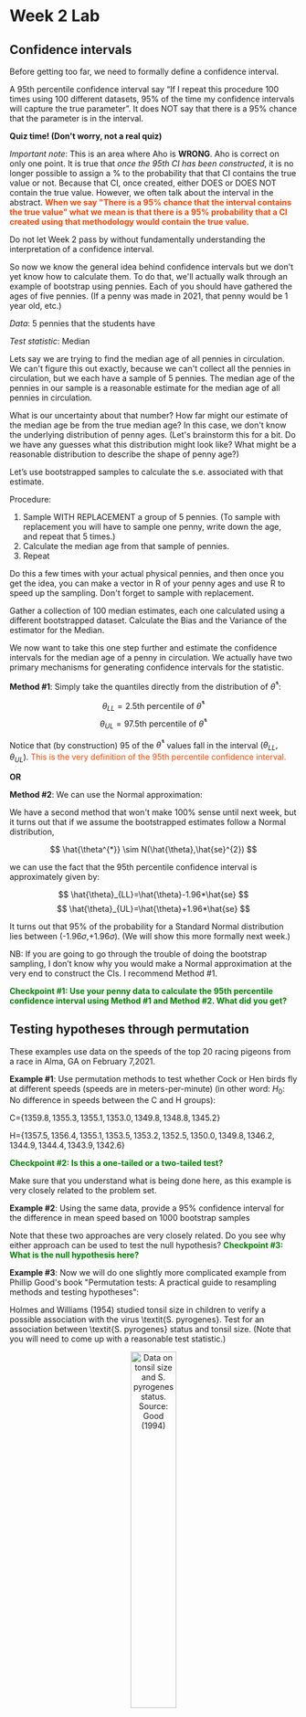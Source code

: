 Week 2 Lab
=============

Confidence intervals
-----------------------

Before getting too far, we need to formally define a confidence interval. 

A 95th percentile confidence interval say “If I repeat this procedure 100 times using 100 different datasets, 95% of the time my confidence intervals will capture the true parameter”. It does NOT say that there is a 95% chance that the parameter is in the interval.

**Quiz time! (Don't worry, not a real quiz)**

*Important note*: This is an area where Aho is **WRONG**. Aho is correct on only one point. It is true that *once the 95th CI has been constructed*, it is no longer possible to assign a $\%$ to the probability that that CI contains the true value or not. Because that CI, once created, either DOES or DOES NOT contain the true value. However, we often talk about the interval in the abstract. **<span style="color: orangered;">When we say "There is a 95$\%$ chance that the interval contains the true value" what we mean is that there is a 95$\%$ probability that a CI created using that methodology would contain the true value.</span>**

Do not let Week 2 pass by without fundamentally understanding the interpretation of a confidence interval. 

So now we know the general idea behind confidence intervals but we don't yet know how to calculate them. To do that, we'll actually walk through an example of bootstrap using pennies. Each of you should have gathered the ages of five pennies. (If a penny was made in 2021, that penny would be 1 year old, etc.)

*Data*: 5 pennies that the students have

*Test statistic*: Median

Lets say we are trying to find the median age of all pennies in circulation. We can't figure this out exactly, because we can't collect all the pennies in circulation, but we each have a sample of 5 pennies. The median age of the pennies in our sample is a reasonable estimate for the median age of all pennies in circulation. 

What is our uncertainty about that number? How far might our estimate of the median age be from the true median age? In this case, we don't know the underlying distribution of penny ages. (Let's brainstorm this for a bit. Do we have any guesses what this distribution might look like? What might be a reasonable distribution to describe the shape of penny age?) 

Let’s use bootstrapped samples to calculate the s.e. associated with that estimate.

Procedure: 
1. Sample WITH REPLACEMENT a group of 5 pennies. (To sample with replacement you will have to sample one penny, write down the age, and repeat that 5 times.)
2. Calculate the median age from that sample of pennies.
3. Repeat

Do this a few times with your actual physical pennies, and then once you get the idea, you can make a vector in R of your penny ages and use R to speed up the sampling. Don't forget to sample with replacement.

Gather a collection of 100 median estimates, each one calculated using a different bootstrapped dataset. Calculate the Bias and the Variance of the estimator for the Median.

We now want to take this one step further and estimate the confidence intervals for the median age of a penny in circulation. We actually have two primary mechanisms for generating confidence intervals for the statistic.

**Method #1**: Simply take the quantiles directly from the distribution of $\hat{\theta}^{*}$:

$$
\theta_{LL} = \mbox{2.5th percentile of } \hat{\theta}^{*}
$$
$$
\theta_{UL} = \mbox{97.5th percentile of } \hat{\theta}^{*}
$$

Notice that (by construction) 95$%$ of the $\hat{\theta}^{*}$ values fall in the interval $(\theta_{LL},\theta_{UL})$. <span style="color: orangered;">This is the very definition of the 95th percentile confidence interval.</span>

**OR** 

**Method #2**: We can use the Normal approximation:

We have a second method that won't make 100\% sense until next week, but it turns out that if we assume the bootstrapped estimates follow a Normal distribution, 

$$
\hat{\theta^{*}} \sim N(\hat{\theta},\hat{se}^{2})
$$

we can use the fact that the 95th percentile confidence interval is approximately given by:

$$
\hat{\theta}_{LL}=\hat{\theta}-1.96*\hat{se}
$$
$$
\hat{\theta}_{UL}=\hat{\theta}+1.96*\hat{se}
$$

It turns out that 95$\%$ of the probability for a Standard Normal distribution lies between (-1.96$\sigma$,+1.96$\sigma$). (We will show this more formally next week.) 

NB: If you are going to go through the trouble of doing the bootstrap sampling, I don’t know why you would make a Normal approximation at the very end to construct the CIs. I recommend Method #1.

**<span style="color: green;">Checkpoint #1: Use your penny data to calculate the 95th percentile confidence interval using Method #1 and Method #2. What did you get?</span>**

Testing hypotheses through permutation
------------------------------------

These examples use data on the speeds of the top 20 racing pigeons from a race in Alma, GA on February 7,2021. 

**Example #1**: Use permutation methods to test whether Cock or Hen birds fly at different speeds (speeds are in meters-per-minute) (in other word: $H_{0}$: No difference in speeds between the C and H groups):

C=$\{1359.8,1355.3,1355.1,1353.0,1349.8,1348.8,1345.2\}$

H=$\{1357.5,1356.4,1355.1,1353.5,1353.2,1352.5,1350.0,1349.8,1346.2,1344.9,1344.4,1343.9,1342.6\}$

**<span style="color: green;">Checkpoint #2: Is this a one-tailed or a two-tailed test?</span>**

Make sure that you understand what is being done here, as this example is very closely related to the problem set.


**Example #2**: Using the same data, provide a 95% confidence interval for the difference in mean speed based on 1000 bootstrap samples

Note that these two approaches are very closely related. Do you see why either approach can be used to test the null hypothesis? **<span style="color: green;">Checkpoint #3: What is the null hypothesis here?</span>**

**Example #3**: Now we will do one slightly more complicated example from Phillip Good's book "Permutation tests: A practical guide to resampling methods and testing hypotheses":

Holmes and Williams (1954) studied tonsil size in children to verify a possible association with the virus \textit{S. pyrogenes}. Test for an association between \textit{S. pyrogenes} status and tonsil size. (Note that you will need to come up with a reasonable test statistic.)

<div class="figure" style="text-align: center">
<img src="Table2categories.png" alt="Data on tonsil size and S. pyrogenes status. Source: Good (1994)" width="40%" />
<p class="caption">(\#fig:unnamed-chunk-1)Data on tonsil size and S. pyrogenes status. Source: Good (1994)</p>
</div>

Now lets consider the full dataset, where tonsil size is divided into three categories. How would we do the test now? **<span style="color: green;">Checkpoint #4: What is the new test statistic? (There are many options.)</span>** What 'labels' do you permute?

<div class="figure" style="text-align: center">
<img src="Table3categories.png" alt="Fill dataset on tonsil size and S. pyrogenes status. Source: Good (1994)" width="50%" />
<p class="caption">(\#fig:unnamed-chunk-2)Fill dataset on tonsil size and S. pyrogenes status. Source: Good (1994)</p>
</div>

Basics of bootstrap and jackknife
------------------------------------

To get started with bootstrap and jackknife techniques, we start by working through a very simple example. First we simulate some data


```r
x<-seq(0,9,by=1)
```

This will constutute our "data". Let's print the result of sampling with replacement to get a sense for it...


```r
table(sample(x,size=length(x),replace=T))
```

```
## 
## 3 4 6 7 8 9 
## 1 2 1 3 2 1
```

Now we will write a little script to take bootstrap samples and calculate the means of each of these bootstrap samples


```r
xmeans<-vector(length=1000)
for (i in 1:1000)
  {
  xmeans[i]<-mean(sample(x,replace=T))
  }
```

The actual number of bootstrapped samples is arbitrary *at this point* but there are ways of characterizing the precision of the bootstrap (jackknife-after-bootstrap) which might inform the number of bootstrap samples needed. *In practice*, people tend to pick some arbitrary but large number of bootstrap samples because computers are so fast that it is often easy to draw far more samples than are actually needed. When calculation of the statistic is slow (as might be the case if you are using the samples to construct a phylogeny, for example), then you would need to be more concerned with the number of bootstrap samples. 

First, lets just look at a histogram of the bootstrapped means and plot the actual sample mean on the histogram for comparison



```r
hist(xmeans,breaks=30,col="pink")
abline(v=mean(x),lwd=2)
```

<img src="Week-2-lab_files/figure-html/unnamed-chunk-6-1.png" width="672" />

Calculating bias and standard error
-----------------------------------

From these we can calculate the bias and standard deviation for the mean (which is the "statistic"):

$$
\widehat{Bias_{boot}} = \left(\frac{1}{k}\sum^{k}_{i=1}\theta^{*}_{i}\right)-\hat{\theta}
$$


```r
bias.boot<-mean(xmeans)-mean(x)
bias.boot
```

```
## [1] -0.0071
```

```r
hist(xmeans,breaks=30,col="pink")
abline(v=mean(x),lwd=5,col="black")
abline(v=mean(xmeans),lwd=2,col="yellow")
```

<img src="Week-2-lab_files/figure-html/unnamed-chunk-7-1.png" width="672" />

$$
\widehat{s.e._{boot}} = \sqrt{\frac{1}{k-1}\sum^{k}_{i=1}(\theta^{*}_{i}-\bar{\theta^{*}})^{2}}
$$


```r
se.boot<-sd(xmeans)
```

We can find the confidence intervals in two ways:

Method #1: Assume the bootstrap statistics are normally distributed


```r
LL.boot<-mean(xmeans)-1.96*se.boot #where did 1.96 come from?
UL.boot<-mean(xmeans)+1.96*se.boot
LL.boot
```

```
## [1] 2.641149
```

```r
UL.boot
```

```
## [1] 6.344651
```

Method #2: Simply take the quantiles of the bootstrap statistics


```r
quantile(xmeans,c(0.025,0.975))
```

```
##  2.5% 97.5% 
##   2.7   6.2
```

Let's compare this to what we would have gotten if we had used normal distribution theory. First we have to calculate the standard error:


```r
se.normal<-sqrt(var(x)/length(x))
LL.normal<-mean(x)-qt(0.975,length(x)-1)*se.normal
UL.normal<-mean(x)+qt(0.975,length(x)-1)*se.normal
LL.normal
```

```
## [1] 2.334149
```

```r
UL.normal
```

```
## [1] 6.665851
```

In this case, the confidence intervals we got from the normal distribution theory are too wide.

**<span style="color: green;">Checkpoint #6: Does it make sense why the normal distribution theory intervals are too wide?</span>** Because the original were were uniformly distributed, the data has higher variance than would be expected and therefore the standard error is higher than would be expected.

There are two packages that provide functions for bootstrapping, 'boot' and 'boostrap'. We will start by using the 'bootstrap' package, which was originally designed for Efron and Tibshirani's monograph on the bootstrap. 

To test the main functionality of the 'bootstrap' package, we will use the data we already have. The 'bootstrap' function requires the input of a user-defined function to calculate the statistic of interest. Here I will write a function that calculates the mean of the input values.


```r
library(bootstrap)
theta<-function(x)
  {
    mean(x)
  }
results<-bootstrap(x=x,nboot=1000,theta=theta)
results
```

```
## $thetastar
##    [1] 4.2 4.7 4.8 4.2 4.0 6.0 2.9 3.6 4.5 5.2 3.7 3.6 4.3 4.3 5.3 3.5 5.6 3.6
##   [19] 5.7 4.7 4.6 5.6 6.0 5.6 4.0 3.2 3.5 3.7 2.9 4.8 3.4 3.7 5.5 3.9 5.4 4.2
##   [37] 5.9 6.0 4.9 3.7 4.8 3.9 4.6 3.6 3.9 4.9 5.9 4.3 5.3 4.8 3.3 5.6 5.0 4.5
##   [55] 4.2 4.7 4.9 3.3 3.4 4.2 5.4 4.2 4.3 5.2 5.5 5.6 4.8 5.2 5.5 4.8 2.9 3.6
##   [73] 3.7 4.8 3.6 4.9 4.9 3.9 4.4 5.2 5.1 5.2 4.4 5.1 3.9 5.3 4.2 2.6 4.8 4.1
##   [91] 4.7 3.6 6.0 4.1 4.0 3.6 2.7 3.2 4.2 4.5 4.4 5.3 5.2 4.3 5.0 3.7 5.2 4.8
##  [109] 5.0 5.5 4.1 4.7 3.7 4.4 3.8 3.8 3.7 4.3 6.0 4.7 5.8 3.5 6.2 3.2 4.8 4.9
##  [127] 3.9 4.4 6.1 4.6 4.5 4.3 4.6 4.1 4.7 3.4 5.1 4.3 4.9 4.9 3.5 5.7 5.0 3.2
##  [145] 3.9 4.4 3.2 3.9 4.5 2.4 4.7 6.5 3.6 5.1 5.7 5.5 2.5 4.5 4.5 3.9 4.5 3.1
##  [163] 3.7 3.8 5.8 5.6 4.9 6.6 5.1 4.1 5.0 2.7 3.9 4.6 4.6 5.7 2.5 4.0 6.7 2.7
##  [181] 2.9 5.0 6.1 5.1 5.0 4.2 4.8 5.1 4.9 4.0 3.6 3.5 5.4 4.3 3.7 3.5 5.5 4.1
##  [199] 5.2 4.2 6.6 4.6 3.5 4.5 6.4 2.7 5.2 4.5 4.4 4.5 5.7 5.5 6.5 4.6 5.1 6.2
##  [217] 5.7 5.3 4.8 2.5 5.5 4.0 5.2 5.3 3.9 4.2 3.4 3.8 4.9 4.5 3.6 4.9 4.4 3.0
##  [235] 4.1 4.3 5.0 5.4 4.1 4.7 4.4 5.1 5.2 2.8 3.6 4.8 3.4 3.7 3.8 4.7 5.5 4.8
##  [253] 6.3 2.1 4.2 4.1 4.6 4.7 3.4 5.6 3.9 6.3 4.7 4.8 4.4 5.9 4.9 6.9 5.9 4.5
##  [271] 3.1 4.5 2.9 4.3 5.8 4.5 4.8 5.1 4.9 4.8 5.1 4.5 4.7 4.6 5.1 5.1 3.5 5.9
##  [289] 4.8 2.9 5.2 3.7 5.5 4.2 4.0 3.9 4.4 4.6 4.5 4.5 2.4 3.1 4.5 5.0 4.4 4.6
##  [307] 4.2 4.2 4.1 4.7 4.6 4.3 5.3 4.6 6.4 4.3 4.3 4.6 4.5 4.7 2.4 3.9 4.5 4.6
##  [325] 4.3 6.0 6.4 5.7 7.6 4.3 3.4 3.6 4.9 4.6 4.2 5.1 4.3 3.5 5.4 4.2 2.1 4.7
##  [343] 4.2 3.6 5.5 4.2 4.9 4.4 3.8 4.0 4.5 5.2 5.3 4.3 5.0 5.7 4.1 6.3 5.3 3.0
##  [361] 4.5 2.4 6.4 5.3 4.4 5.1 5.4 3.9 5.0 3.7 5.4 4.8 5.0 4.2 3.8 4.2 5.8 4.7
##  [379] 4.4 4.0 3.7 2.9 3.4 4.6 3.4 5.5 2.4 4.4 5.1 6.2 5.0 5.4 4.8 5.3 5.5 5.5
##  [397] 4.4 6.0 4.1 5.6 5.2 4.2 5.7 2.7 3.6 4.4 2.2 5.1 4.7 3.6 4.7 4.6 4.7 3.8
##  [415] 5.4 4.8 5.3 5.2 5.4 3.2 3.9 3.4 5.7 4.8 4.7 4.7 5.2 7.1 3.5 4.4 4.7 5.0
##  [433] 5.9 4.9 4.4 4.3 3.8 5.9 4.5 4.0 2.8 5.1 3.3 2.6 5.8 2.9 5.5 4.0 2.9 4.9
##  [451] 4.7 3.8 2.5 5.3 3.8 3.9 5.7 4.6 6.2 3.7 2.7 3.2 4.7 3.7 4.1 5.0 4.0 4.0
##  [469] 4.3 3.3 4.8 3.9 6.2 4.7 4.3 4.0 4.0 5.1 5.6 4.7 5.3 5.8 4.2 5.4 5.8 4.6
##  [487] 3.3 4.3 4.3 5.4 3.8 4.8 3.2 6.0 4.9 5.2 4.5 3.6 4.1 4.6 5.1 1.8 4.2 4.2
##  [505] 3.1 5.8 3.1 5.5 3.8 4.4 5.0 3.9 4.4 5.0 3.7 3.4 5.5 4.8 6.5 3.2 4.7 4.6
##  [523] 5.0 5.1 5.1 5.2 4.6 4.8 4.4 5.9 4.2 4.6 4.1 6.0 6.6 4.3 2.9 5.4 4.3 4.9
##  [541] 3.8 5.2 3.8 4.6 4.2 3.7 3.9 4.1 6.2 5.9 3.7 3.8 4.2 5.5 5.4 3.5 4.6 4.9
##  [559] 3.9 4.4 2.8 4.1 6.7 6.1 5.7 5.5 2.5 4.3 6.3 4.9 4.4 3.7 4.5 2.7 4.7 3.8
##  [577] 4.4 2.9 4.2 2.8 4.3 4.3 5.9 5.4 5.2 4.8 4.8 3.8 4.5 5.3 4.8 3.3 3.9 4.3
##  [595] 4.0 4.6 4.5 4.0 4.3 5.6 4.0 5.4 5.5 2.6 4.7 4.8 3.0 5.1 6.6 6.0 5.6 6.1
##  [613] 2.0 1.5 4.0 5.5 4.5 3.7 4.4 4.3 5.2 4.9 3.7 5.6 5.9 4.6 4.7 5.0 4.1 5.1
##  [631] 4.3 4.1 3.7 5.4 4.8 5.4 3.9 3.3 5.5 4.2 5.6 5.2 3.4 5.3 4.0 3.1 3.7 6.3
##  [649] 4.8 6.0 3.5 3.8 4.9 6.0 4.8 5.8 4.1 4.4 4.4 4.9 5.3 3.6 6.1 3.1 5.5 5.3
##  [667] 4.3 5.0 5.7 5.2 4.1 5.6 6.5 4.8 3.3 4.4 4.8 4.7 4.8 4.1 5.9 4.8 3.3 6.6
##  [685] 4.1 6.6 5.7 3.9 5.5 4.0 4.1 4.4 5.5 3.9 3.1 4.2 3.6 5.3 3.9 3.4 4.7 2.7
##  [703] 5.6 4.7 3.8 4.9 4.7 5.2 5.4 4.4 5.0 5.5 3.9 5.1 4.4 4.0 3.2 4.5 5.3 3.3
##  [721] 4.3 4.2 4.6 4.2 3.6 5.7 5.1 7.1 4.6 4.2 3.7 5.2 4.1 5.2 4.7 4.7 3.9 3.7
##  [739] 4.6 4.0 2.9 6.0 4.2 4.5 4.9 2.8 2.5 4.9 5.4 3.1 5.1 3.9 4.0 5.4 4.8 4.2
##  [757] 5.2 4.0 4.2 4.2 5.0 4.0 5.7 4.9 3.8 3.6 3.3 4.6 3.9 5.2 3.6 3.9 4.8 4.8
##  [775] 3.3 4.8 4.3 4.1 4.8 6.4 5.1 2.7 6.1 5.8 3.7 5.9 3.4 5.3 3.5 3.4 4.4 4.8
##  [793] 4.8 5.1 4.1 5.8 4.7 4.7 3.7 5.2 4.5 5.1 4.1 4.7 4.1 2.9 3.9 3.1 3.8 5.4
##  [811] 6.2 4.1 5.6 4.5 4.0 2.7 4.3 4.6 5.7 4.1 4.7 4.6 3.4 4.5 5.2 5.7 5.3 5.6
##  [829] 3.5 4.5 5.7 5.0 5.4 5.7 6.3 5.5 4.9 6.5 5.2 5.2 3.9 4.8 4.2 5.2 5.5 4.1
##  [847] 4.6 1.7 5.2 5.6 4.5 3.5 4.1 4.7 3.7 3.7 3.9 4.5 5.0 5.0 4.4 5.1 5.6 6.4
##  [865] 2.5 3.5 4.2 4.0 3.5 4.3 4.9 4.8 4.1 3.9 4.0 3.6 5.0 5.0 4.9 2.7 4.5 4.4
##  [883] 3.7 2.6 4.1 5.0 4.5 4.9 4.5 3.6 3.2 5.5 3.5 4.0 5.0 5.0 4.4 4.0 4.6 3.6
##  [901] 3.3 5.3 3.4 5.2 6.5 3.5 3.2 3.3 3.0 3.1 4.7 5.3 5.0 2.6 3.0 4.1 4.7 4.6
##  [919] 4.6 3.5 4.5 3.5 5.6 3.6 4.9 5.6 3.0 4.4 3.7 4.7 4.5 4.8 4.8 2.4 4.0 3.6
##  [937] 3.9 4.4 5.4 4.7 4.1 4.0 3.9 4.1 5.3 4.4 3.1 4.2 4.5 4.1 3.1 6.1 4.4 3.8
##  [955] 4.3 4.1 5.4 4.6 6.8 4.4 4.8 4.5 3.7 5.0 4.4 5.1 3.0 4.6 6.0 4.3 4.2 4.7
##  [973] 5.9 2.8 4.9 3.3 4.4 5.0 3.1 4.3 4.5 4.7 6.7 3.1 5.6 4.3 4.7 4.5 5.7 3.4
##  [991] 4.2 6.3 4.2 5.2 2.9 2.8 3.6 3.0 4.6 4.7
## 
## $func.thetastar
## NULL
## 
## $jack.boot.val
## NULL
## 
## $jack.boot.se
## NULL
## 
## $call
## bootstrap(x = x, nboot = 1000, theta = theta)
```

```r
quantile(results$thetastar,c(0.025,0.975))
```

```
##   2.5%  97.5% 
## 2.6975 6.4000
```

Notice that we get exactly what we got last time. This illustrates an important point, which is that the bootstrap functions are often no easier to use than something you could write yourself.

You can also define a function of the bootstrapped statistics (we have been calling this theta) to pull out immediately any summary statistics you are interested in from the bootstrapped thetas.

Here I will write a function that calculates the bias of my estimate of the mean (which is 4.5 [i.e. the mean of the number 0,1,2,3,4,5,6,7,8,9])


```r
bias<-function(x)
  {
  mean(x)-4.5
  }
results<-bootstrap(x=x,nboot=1000,theta=theta,func=bias)
results
```

```
## $thetastar
##    [1] 4.3 5.2 6.1 3.2 4.1 4.0 3.8 3.6 5.2 5.2 3.5 4.6 4.1 5.3 3.3 4.5 3.7 4.9
##   [19] 4.5 3.5 5.0 3.0 2.3 2.8 4.2 4.1 5.5 3.8 4.7 5.3 5.7 4.4 6.4 4.5 5.3 4.3
##   [37] 5.3 5.3 3.8 4.2 4.3 4.0 3.3 4.3 4.7 4.2 3.7 3.3 4.7 3.1 4.9 5.7 4.3 5.1
##   [55] 5.1 5.3 5.0 4.6 7.4 5.2 3.0 5.8 4.4 5.8 5.4 4.6 3.6 5.8 4.1 3.2 5.7 5.0
##   [73] 4.7 4.6 6.0 5.8 2.2 4.5 4.3 6.2 4.7 4.4 5.4 6.4 4.2 4.3 5.7 3.7 2.2 5.2
##   [91] 5.1 4.4 6.6 3.7 5.6 3.4 3.8 4.2 6.0 5.0 2.6 4.9 5.6 4.8 4.9 3.5 4.2 4.9
##  [109] 2.5 3.6 2.5 4.5 5.0 3.4 5.1 5.1 2.7 5.3 4.9 5.0 5.3 4.9 4.9 4.4 2.8 3.2
##  [127] 5.0 5.1 4.3 3.2 4.1 5.0 4.7 5.0 3.7 5.5 3.4 5.5 5.3 5.4 3.5 4.7 5.4 3.9
##  [145] 4.5 5.0 3.7 3.9 4.0 4.6 5.0 3.8 5.2 3.7 3.9 4.5 3.1 4.8 4.2 3.8 5.3 4.4
##  [163] 3.7 4.8 4.5 5.2 2.9 4.8 2.8 4.3 3.7 3.2 3.3 5.1 4.6 3.6 4.5 5.2 3.9 3.7
##  [181] 4.1 4.2 4.7 5.2 3.0 3.8 4.6 4.9 3.8 6.2 5.8 3.9 4.0 5.0 5.0 5.9 4.2 4.9
##  [199] 4.7 3.6 2.5 4.6 5.3 5.9 4.4 4.7 3.5 3.3 3.2 3.5 3.3 3.7 3.4 2.7 3.7 5.7
##  [217] 3.4 4.7 4.4 3.3 4.3 4.3 2.8 4.1 4.4 4.9 4.5 4.1 3.3 3.8 5.4 3.7 5.1 4.3
##  [235] 2.7 4.7 3.0 3.9 6.1 5.0 4.9 5.7 4.5 4.8 5.3 4.9 4.4 4.6 4.6 3.2 5.1 3.1
##  [253] 5.5 3.9 4.3 4.5 3.9 4.9 2.6 3.2 5.9 3.7 4.5 3.2 3.3 4.5 4.9 5.3 5.3 5.3
##  [271] 4.6 5.1 6.7 4.0 5.8 4.5 3.8 4.9 4.1 4.6 4.3 3.4 5.5 3.4 4.3 4.1 4.1 5.0
##  [289] 4.8 4.7 3.5 5.2 1.9 2.4 4.0 4.3 4.5 5.0 5.0 4.4 4.9 3.6 6.4 4.1 6.6 3.4
##  [307] 4.7 3.9 3.6 4.5 5.5 3.7 4.4 5.4 3.4 5.7 5.3 5.2 4.8 4.0 4.9 5.2 6.1 3.2
##  [325] 5.7 5.8 5.5 5.2 5.2 5.5 2.3 4.7 4.8 5.7 4.3 3.3 4.8 5.8 4.7 5.7 4.0 2.8
##  [343] 5.3 4.2 3.7 5.2 6.2 2.3 4.6 4.8 3.6 4.8 4.9 5.1 6.0 5.7 5.5 5.4 5.3 4.7
##  [361] 4.5 3.8 4.7 5.0 3.8 5.2 3.7 5.6 1.8 4.6 4.0 4.7 6.0 5.6 4.3 3.5 4.9 5.8
##  [379] 4.3 5.8 4.3 5.5 3.5 3.5 6.9 4.4 4.7 4.2 5.4 3.5 5.3 3.5 4.8 3.9 4.6 4.3
##  [397] 3.6 4.5 5.8 4.5 3.9 4.2 4.9 4.5 5.4 5.0 4.4 5.2 4.8 5.1 4.7 4.5 5.8 4.4
##  [415] 5.3 5.0 3.8 5.1 4.9 3.8 4.6 4.9 3.8 4.1 4.9 5.3 4.4 3.9 4.3 6.2 3.8 4.6
##  [433] 4.0 4.1 3.7 3.7 4.7 3.9 3.7 3.6 4.5 5.7 5.9 5.3 3.5 3.8 4.5 5.5 2.8 4.4
##  [451] 4.3 2.9 2.9 2.8 4.9 4.9 3.0 5.5 3.9 6.5 6.0 4.8 3.7 3.9 5.7 3.9 4.9 4.7
##  [469] 4.7 4.1 4.8 3.6 4.1 5.9 3.6 6.8 3.8 5.9 4.3 3.7 3.8 4.2 2.8 3.2 4.0 5.6
##  [487] 5.0 5.6 5.9 4.0 4.2 3.1 4.2 6.5 3.6 5.0 4.2 3.4 5.3 4.8 5.3 4.6 4.8 5.1
##  [505] 5.3 3.4 3.4 3.9 4.0 3.4 4.6 4.8 4.1 3.2 5.2 6.0 4.7 5.9 5.9 4.8 4.6 3.0
##  [523] 4.4 5.9 4.1 5.0 3.5 3.8 4.1 3.5 5.5 4.0 4.2 5.5 6.2 3.8 4.0 3.3 4.2 5.3
##  [541] 4.7 5.6 4.7 5.7 4.1 4.7 4.5 6.0 3.1 3.8 2.9 4.9 4.9 5.7 5.2 3.6 4.7 6.0
##  [559] 5.3 3.6 5.2 4.8 5.1 6.7 5.2 3.6 3.7 3.2 4.8 4.8 4.6 5.0 4.8 3.8 5.2 4.0
##  [577] 4.4 4.7 5.3 3.2 5.4 4.1 4.6 6.0 5.3 3.2 3.9 5.3 4.6 4.3 5.2 3.6 5.8 5.7
##  [595] 4.8 2.7 6.2 5.0 5.3 4.0 2.3 3.7 5.5 4.9 4.3 4.0 5.6 5.1 4.7 3.9 5.5 4.6
##  [613] 5.2 4.3 5.1 3.7 5.6 4.7 5.5 4.3 3.8 3.8 3.8 3.9 5.8 6.9 2.6 5.2 4.0 3.6
##  [631] 5.0 4.8 4.4 4.1 2.7 5.2 5.6 4.9 4.6 3.9 4.8 3.6 4.0 4.7 5.3 6.1 5.4 3.7
##  [649] 4.6 4.8 4.1 5.3 4.1 4.7 5.4 4.8 5.8 4.7 4.7 4.7 5.3 4.1 4.6 4.5 5.2 4.4
##  [667] 5.3 4.2 3.0 3.9 4.2 5.4 4.9 3.3 3.6 6.0 3.6 4.1 2.8 4.9 4.7 5.0 6.3 3.9
##  [685] 3.6 5.6 3.8 2.0 5.4 4.5 2.9 4.4 3.7 3.2 3.1 3.4 3.1 3.8 3.0 3.4 4.8 2.9
##  [703] 4.8 4.4 3.9 5.8 2.0 4.6 4.7 5.6 3.4 5.9 3.8 4.7 4.6 4.3 4.7 3.6 4.7 5.6
##  [721] 4.6 4.2 3.9 4.4 6.2 3.8 3.9 3.2 3.8 4.0 4.6 5.2 5.7 3.2 4.5 5.3 4.2 5.2
##  [739] 4.1 6.3 6.3 5.6 5.6 4.7 4.6 4.3 5.4 5.8 5.3 4.1 6.1 5.4 1.7 5.1 3.5 5.4
##  [757] 4.7 4.5 4.0 2.9 5.2 4.5 5.4 5.7 3.5 5.1 2.5 3.1 4.3 6.0 2.8 3.8 6.0 4.7
##  [775] 4.0 4.9 4.6 3.0 4.0 5.0 4.4 6.3 3.8 5.8 6.4 4.3 2.6 6.4 6.1 5.3 4.8 4.5
##  [793] 3.9 3.8 4.4 4.0 4.3 4.1 4.7 6.1 3.7 3.8 4.9 4.3 3.9 5.1 4.6 5.2 5.3 4.0
##  [811] 5.5 4.5 3.0 4.5 4.5 3.4 1.9 4.8 4.5 5.8 3.7 3.9 5.4 4.2 4.5 4.3 3.8 4.9
##  [829] 3.4 3.3 4.0 4.7 5.3 5.0 4.9 2.9 4.3 4.7 3.6 4.8 4.7 2.9 2.1 3.6 4.6 3.6
##  [847] 4.4 4.3 5.5 3.5 4.6 5.7 4.1 5.1 4.9 2.3 4.6 5.4 4.8 3.7 3.7 5.1 5.2 3.4
##  [865] 4.8 6.1 4.2 4.8 5.3 5.8 6.6 3.4 3.7 3.4 5.0 5.1 4.9 3.5 5.2 4.4 5.1 4.0
##  [883] 4.0 4.6 5.1 2.9 4.3 3.6 4.4 4.8 5.5 4.9 5.8 5.8 4.6 4.2 5.0 5.1 5.9 2.7
##  [901] 4.8 5.6 3.2 6.0 4.9 4.7 5.7 3.5 5.9 5.6 5.7 5.5 4.7 5.0 2.6 5.0 4.0 4.1
##  [919] 4.4 3.7 4.7 3.7 4.9 4.0 3.2 4.0 3.9 3.4 4.1 4.3 4.2 4.0 4.8 5.2 4.2 4.3
##  [937] 5.1 3.6 3.4 5.1 6.1 3.9 4.9 5.6 2.8 3.8 4.2 3.2 3.5 3.3 3.8 4.3 4.7 4.2
##  [955] 4.3 4.3 5.4 4.1 5.1 5.1 4.4 6.1 4.1 3.7 4.4 2.7 2.1 4.0 4.6 2.5 4.2 4.6
##  [973] 6.0 3.7 5.3 4.6 4.5 5.4 3.1 2.6 2.9 3.8 4.6 5.3 4.6 3.7 4.9 4.7 4.7 5.3
##  [991] 4.6 4.6 3.7 5.2 5.0 3.6 3.2 3.9 3.2 4.1
## 
## $func.thetastar
## [1] -0.0214
## 
## $jack.boot.val
##  [1]  0.54709302  0.36713092  0.28230088  0.12120344 -0.01961326 -0.12716049
##  [7] -0.11899441 -0.32782609 -0.40482574 -0.55504323
## 
## $jack.boot.se
## [1] 1.00983
## 
## $call
## bootstrap(x = x, nboot = 1000, theta = theta, func = bias)
```

Compare this to 'bias.boot' (our result from above). Why might it not be the same? Try running the same section of code several times. See how the value of the bias ($func.thetastar) jumps around? We should not be surprised by this because we can look at the jackknife-after-bootstrap estimate of the standard error of the function (in this case, that function is the bias) and we can see that it is not so small that we wouldn't expect some variation in these values.

Remember, everything we have discussed today are estimates. The statistic as applied to your data will change with new data, as will the standard error, the confidence intervals - everything! All of these values have sampling distributions and are subject to change if you repeated the procedure with new data.

Note that we can calculate any function of $\theta^{*}$. A simple example would be the 72nd percentile:


```r
perc72<-function(x)
  {
  quantile(x,probs=c(0.72))
  }
results<-bootstrap(x=x,nboot=1000,theta=theta,func=perc72)
results
```

```
## $thetastar
##    [1] 4.6 5.8 6.0 6.2 3.8 3.9 3.9 5.5 4.6 4.5 3.8 6.0 4.7 4.5 4.9 4.5 4.8 3.1
##   [19] 6.5 5.3 4.5 5.2 4.3 4.0 4.3 3.2 3.9 4.5 4.2 5.7 5.1 5.2 5.5 5.7 3.5 3.6
##   [37] 6.2 4.7 4.2 3.0 4.6 4.3 4.4 5.1 3.6 5.7 4.0 5.2 3.1 4.8 5.3 3.3 5.8 5.1
##   [55] 4.4 3.9 5.3 6.9 5.4 3.2 4.5 4.5 4.2 4.2 3.7 5.1 6.2 3.5 4.0 4.8 5.0 2.5
##   [73] 5.3 5.7 5.0 5.7 4.7 5.2 3.4 4.2 5.6 6.8 5.0 4.1 4.4 3.2 5.2 5.5 5.6 3.2
##   [91] 3.2 4.5 5.1 6.1 6.8 4.6 5.3 3.6 4.3 3.0 3.7 4.7 3.8 3.7 5.1 5.8 4.2 4.5
##  [109] 4.0 4.3 3.8 4.5 3.9 4.4 4.5 5.1 5.0 5.6 3.6 5.0 5.0 3.4 4.7 3.2 6.2 4.1
##  [127] 5.2 4.6 3.4 2.8 4.2 5.3 5.4 5.1 4.8 4.1 3.5 4.7 5.0 3.1 5.2 4.3 4.8 4.7
##  [145] 4.7 4.4 5.3 3.6 4.2 4.8 3.0 3.5 5.2 3.6 5.1 4.7 4.6 4.5 5.6 4.3 4.7 5.7
##  [163] 4.8 4.4 4.5 5.1 4.7 5.3 4.4 4.8 4.3 3.6 5.2 5.2 3.7 5.0 3.2 3.6 5.0 4.0
##  [181] 3.9 6.0 5.8 3.9 5.1 4.7 5.2 5.3 5.7 4.7 4.3 5.2 5.0 4.4 5.5 5.8 4.4 3.1
##  [199] 4.5 4.8 5.2 5.1 3.2 4.1 4.2 3.9 2.5 3.8 4.1 4.6 5.7 5.3 4.5 3.4 4.2 3.0
##  [217] 7.0 4.9 4.4 3.7 5.9 3.6 3.4 3.9 4.4 5.1 4.6 4.5 3.5 5.4 4.4 5.0 4.2 4.7
##  [235] 3.6 4.9 5.7 4.2 2.9 3.8 3.9 3.9 4.2 4.3 5.1 4.9 4.7 4.8 4.9 5.3 4.4 6.2
##  [253] 4.8 4.7 4.8 6.2 6.7 4.5 4.9 3.6 3.0 4.9 4.0 4.8 5.0 4.2 4.0 2.9 4.3 4.4
##  [271] 5.6 2.2 3.8 5.8 4.2 5.3 4.3 6.3 5.2 4.6 5.3 4.0 4.4 4.7 4.7 3.8 3.7 4.9
##  [289] 5.2 5.3 4.2 5.3 2.2 6.4 2.6 2.8 4.1 3.9 6.9 3.8 3.6 3.5 5.0 4.4 3.8 5.0
##  [307] 3.6 4.3 2.0 4.5 3.6 5.1 6.1 2.7 5.9 4.5 4.9 3.5 3.2 5.5 4.3 3.8 4.2 3.0
##  [325] 4.8 5.2 4.0 4.7 5.1 6.0 5.1 4.1 5.8 2.8 5.6 3.0 4.8 4.0 5.3 4.2 5.7 4.3
##  [343] 3.7 5.0 4.5 3.6 4.0 4.1 4.7 5.8 3.6 3.1 4.8 3.8 4.1 3.4 2.4 4.1 5.1 5.3
##  [361] 4.4 4.6 5.0 5.6 5.0 5.0 5.5 2.8 3.7 4.1 3.9 5.0 3.0 5.0 4.1 4.3 3.9 5.4
##  [379] 3.1 3.0 2.7 3.5 3.3 3.4 5.3 5.0 5.5 5.8 5.8 4.6 6.1 5.0 6.1 4.2 4.2 4.3
##  [397] 5.1 4.3 5.7 4.6 4.8 5.7 5.4 5.3 5.9 5.5 4.1 4.2 4.3 4.6 3.1 4.1 4.9 2.6
##  [415] 5.1 4.4 4.5 4.9 3.4 4.8 2.9 3.1 4.2 5.3 2.7 4.0 5.0 5.1 5.0 5.4 6.0 4.3
##  [433] 3.2 5.2 5.1 3.6 5.0 4.2 5.3 5.2 3.7 3.3 5.1 4.4 4.4 4.7 4.1 5.0 3.7 4.7
##  [451] 5.6 3.7 3.5 2.9 3.5 3.9 6.4 5.9 4.3 3.9 2.4 5.4 4.6 4.5 4.2 4.6 2.3 4.1
##  [469] 6.1 5.2 5.2 5.2 3.7 2.8 4.7 2.1 4.7 5.3 4.5 5.2 5.0 4.9 4.4 5.3 4.2 5.9
##  [487] 3.6 5.4 4.3 3.3 4.8 6.3 4.9 4.0 3.1 3.7 4.8 3.5 4.3 5.1 4.8 3.3 5.2 6.1
##  [505] 5.0 6.1 4.0 3.8 4.2 4.4 5.5 4.1 5.5 4.9 4.2 3.7 4.8 5.3 6.0 3.5 4.2 4.3
##  [523] 4.4 5.1 4.7 4.1 5.0 3.7 5.9 5.2 4.9 4.6 5.8 3.2 4.1 4.8 4.7 3.9 6.8 3.5
##  [541] 6.1 3.6 4.9 6.1 4.4 3.8 5.1 5.2 5.0 4.7 5.1 4.1 4.1 4.5 4.5 4.2 4.3 4.0
##  [559] 2.7 5.8 5.1 6.5 4.9 4.6 4.8 4.0 5.1 3.9 5.3 5.8 3.5 4.9 4.7 3.5 3.7 5.5
##  [577] 3.3 3.8 3.5 3.4 5.1 5.4 4.5 3.9 3.1 5.2 5.2 4.2 4.5 3.5 4.2 5.0 4.9 5.0
##  [595] 6.2 4.2 5.4 3.7 4.0 3.9 4.1 3.7 2.9 4.2 4.0 3.8 5.8 3.5 4.4 3.0 5.0 4.3
##  [613] 4.6 5.6 4.7 3.4 3.8 2.6 4.6 5.4 5.9 4.5 5.3 3.9 2.3 3.6 5.7 3.9 3.6 4.9
##  [631] 4.5 5.1 3.7 4.4 5.1 4.2 3.7 5.3 3.0 6.5 6.2 4.6 5.7 4.4 3.4 4.5 5.2 3.2
##  [649] 5.3 4.4 6.3 6.5 2.9 4.8 4.7 3.5 5.1 3.9 5.3 5.0 5.4 3.9 5.2 4.3 6.6 4.1
##  [667] 6.1 4.1 4.9 4.9 5.4 5.7 3.6 5.0 4.2 3.6 5.5 5.0 4.5 5.1 3.7 4.8 2.6 3.4
##  [685] 2.8 3.7 4.6 4.8 3.1 4.7 2.6 3.1 3.7 5.7 2.7 6.1 4.4 3.9 5.5 4.8 4.4 4.5
##  [703] 3.9 4.3 5.1 5.3 4.8 3.8 4.4 5.1 3.2 4.8 4.4 4.7 3.9 4.1 5.9 5.7 4.5 4.5
##  [721] 4.2 4.8 4.5 4.8 5.2 4.7 3.3 4.1 4.1 5.7 4.1 4.9 3.8 4.7 3.8 5.8 5.4 5.2
##  [739] 4.7 2.6 5.0 6.0 3.3 4.4 5.1 3.9 4.6 4.8 3.7 4.2 4.0 4.8 4.4 4.7 4.3 3.7
##  [757] 3.8 2.5 3.6 4.2 4.7 3.8 4.3 4.4 3.1 5.1 4.4 3.5 4.2 5.2 3.2 4.0 4.6 5.0
##  [775] 4.8 2.5 6.1 3.9 1.9 4.6 3.6 5.2 4.8 4.1 6.0 5.0 4.9 2.9 4.0 4.3 5.3 5.2
##  [793] 4.8 3.3 4.0 5.2 3.5 3.7 3.6 4.2 4.7 3.8 3.9 4.6 4.7 6.0 4.3 3.7 3.7 5.1
##  [811] 4.1 3.3 2.4 6.7 3.9 5.7 4.5 4.0 4.4 4.0 4.6 3.7 4.2 5.4 5.9 5.3 3.7 4.6
##  [829] 6.4 4.0 5.1 4.9 4.7 6.2 5.2 3.2 4.6 4.4 5.0 4.1 4.6 6.2 3.3 4.8 3.4 2.5
##  [847] 4.8 4.5 4.9 4.2 5.3 5.6 4.5 4.2 5.5 4.7 4.0 5.0 4.7 5.2 4.1 5.6 4.9 4.2
##  [865] 4.0 5.1 5.2 5.4 3.1 3.9 4.1 5.2 5.1 4.5 5.6 5.2 3.7 5.2 4.4 4.7 6.3 4.9
##  [883] 5.6 5.2 5.0 4.4 5.3 4.2 4.6 5.8 5.0 6.3 3.7 4.8 5.1 5.2 4.3 3.7 5.2 3.7
##  [901] 5.0 5.0 4.6 4.6 3.6 4.6 2.8 4.1 6.1 4.5 2.3 4.7 4.1 3.8 3.7 3.8 3.9 3.8
##  [919] 4.1 3.0 4.5 5.1 4.5 5.8 6.0 4.4 2.9 3.6 6.9 3.4 5.1 5.0 4.5 2.6 4.8 3.8
##  [937] 3.8 2.3 4.2 5.5 4.5 4.6 5.2 5.8 3.3 2.6 4.7 3.1 3.7 4.0 4.4 6.3 4.4 4.8
##  [955] 2.9 3.3 5.7 3.3 3.7 3.7 4.4 3.3 6.0 4.7 3.7 3.0 3.4 4.0 4.0 5.6 2.5 4.4
##  [973] 5.3 5.3 4.6 4.6 4.3 5.6 4.8 4.0 3.9 3.3 4.4 4.5 3.7 6.4 5.0 4.2 4.9 5.1
##  [991] 4.6 4.2 6.3 4.5 4.4 4.8 6.7 5.1 5.8 3.9
## 
## $func.thetastar
## 72% 
## 5.1 
## 
## $jack.boot.val
##  [1] 5.3 5.3 5.3 5.2 5.1 5.0 5.0 4.8 4.7 4.4
## 
## $jack.boot.se
## [1] 0.8532878
## 
## $call
## bootstrap(x = x, nboot = 1000, theta = theta, func = perc72)
```

On Tuesday we went over an example in which we bootstrapped the correlation coefficient between LSAT scores and GPA. To do that, we sampled pairs of (LSAT,GPA) data with replacement. Here is a little script that would do something like that using (X,Y) data that are independently drawn from the normal distribution


```r
xdata<-matrix(rnorm(30),ncol=2)
```

Everyone's data is going to be different. With such a small sample size, it would be easy to get a positive or negative correlation by random change, but on average across everyone's datasets, there should be zero correlation because the two columns are drawn independently.


```r
n<-15
theta<-function(x,xdata)
  {
  cor(xdata[x,1],xdata[x,2])
  }
results<-bootstrap(x=1:n,nboot=50,theta=theta,xdata=xdata) 
#NB: xdata is passed to the theta function, not needed for bootstrap function itself
```

Notice the parameters that get passed to the 'bootstrap' function are: (1) the indexes which will be sampled with replacement. This is different that the raw data but the end result is the same because both the indices and the raw data get passed to the function 'theta' (2) the number of bootrapped samples (in this case 50) (3) the function to calculate the statistic (4) the raw data.

Lets look at a histogram of the bootstrapped statistics $\theta^{*}$ and draw a vertical line for the statistic as applied to the original data.


```r
hist(results$thetastar,breaks=30,col="pink")
abline(v=cor(xdata[,1],xdata[,2]),lwd=2)
```

<img src="Week-2-lab_files/figure-html/unnamed-chunk-17-1.png" width="672" />

Parametric bootstrap
---------------------

Let's do one quick example of a parametric bootstrap. We haven't introduced distributions yet (except for the Gaussian, or Normal, distribution, which is the most familiar), so lets spend a few minutes exploring the Gamma distribution, just so we have it to work with for testing out parametric bootstrap. All we need to know is that the Gamma distribution is a continuous, non-negative distribution that takes two parameters, which we call "shape" and "rate". Lets plot a few examples just to see what a Gamma distribution looks like. (Note that the Gamma distribution can be parameterized by "shape" and "rate" OR by "shape" and "scale", where "scale" is just 1/"rate". R will allow you to use either (shape,rate) or (shape,scale) as long as you specify which you are providing.

<img src="Week-2-lab_files/figure-html/unnamed-chunk-18-1.png" width="672" />


Let's generate some fairly sparse data from a Gamma distribution


```r
original.data<-rgamma(10,3,5)
```

and calculate the skew of the data using the R function 'skewness' from the 'moments' package. 


```r
library(moments)
theta<-skewness(original.data)
head(theta)
```

```
## [1] 0.5166083
```

What is skew? Skew describes how assymetric a distribution is. A distribution with a positive skew is a distribution that is "slumped over" to the right, with a right tail that is longer than the left tail. Alternatively, a distribution with negative skew has a longer left tail. Here we are just using it for illustration, as a property of a distribution that you may want to estimate using your data.

Lets use 'fitdistr' to fit a gamma distribution to these data. This function is an extremely handy function that takes in your data, the name of the distribution you are fitting, and some starting values (for the estimation optimizer under the hood), and it will return the parameter values (and their standard errors). We will learn in a couple weeks how R is doing this, but for now we will just use it out of the box. (Because we generated the data, we happen to know that the data are gamma distributed. In general we wouldn't know that, and we will see in a second that our assumption about the shape of the data really does make a difference.)


```r
library(MASS)
fit<-fitdistr(original.data,dgamma,list(shape=1,rate=1))
# fit<-fitdistr(original.data,"gamma")
# The second version would also work.
fit
```

```
##      shape       rate   
##    8.050530   14.169823 
##  ( 3.528222) ( 6.407722)
```

Now lets sample with replacement from this new distribution and calculate the skewness at each step:


```r
results<-c()
for (i in 1:1000)
  {
  x.star<-rgamma(length(original.data),shape=fit$estimate[1],rate=fit$estimate[2])
  results<-c(results,skewness(x.star))
  }
head(results)
```

```
## [1]  0.86626173  0.24929123  1.20515954  0.61615373 -0.07673115 -0.74690321
```

```r
hist(results,breaks=30,col="pink",ylim=c(0,1),freq=F)
```

<img src="Week-2-lab_files/figure-html/unnamed-chunk-22-1.png" width="672" />

Now we have the bootstrap distribution for skewness (the $\theta^{*}$ s), we can compare that to the equivalent non-parametric bootstrap:


```r
results2<-bootstrap(x=original.data,nboot=1000,theta=skewness)
results2
```

```
## $thetastar
##    [1]  0.3492998666  0.2938687702  1.4133023623  1.0864512227  0.0136809217
##    [6]  0.3301343030  1.5067818612 -0.0528691397  0.0127957456  0.1141756290
##   [11]  0.4503766123  0.6894636366 -0.2252098596 -0.0746817122  0.3934967111
##   [16]  0.4325176762  2.0080869128  0.3230928516  0.1253461381  1.3150402015
##   [21] -0.3624224436 -0.3113176748 -0.4130972382  0.7913813312  0.0644959232
##   [26] -0.1680907228  0.7145907679  0.4252796210  1.0440093439  0.0651248985
##   [31]  1.4796754874  0.1581719604  0.7364428449  0.6326144238  0.5988035926
##   [36]  1.4195387060 -0.2439529816  0.5908473129  1.5036894225  1.2014425512
##   [41] -0.6909118163  1.2417687545  0.5574696767  0.4101853171  0.7702172632
##   [46]  0.1521190635  0.2408938416  0.3700617718  0.3563250576 -0.0215639721
##   [51] -0.2472947824  0.8056628512  0.3624413311 -0.1014865439  0.9763816437
##   [56]  0.5023291169  1.2426081514  0.7281081496  0.5331471074  0.7639878171
##   [61] -0.0125522376  0.5370315269  0.5359359820 -0.0228584684  1.3240171759
##   [66]  0.3689277458 -0.0038504929  1.4277031086 -0.1732007734  0.3205467305
##   [71]  0.5104861194  1.0680699099  0.2071788358  0.1535079669  2.1982988965
##   [76]  2.2885536621  0.8923295165  0.9724064325  0.8363184465  1.1001233219
##   [81]  0.4991610637  0.6173608640  0.4187650296  0.8462627638  0.3218584332
##   [86]  0.6300289522  0.5857991038  0.3785285514  2.3380172550  0.5437072219
##   [91]  0.2880863729  0.5237477799  0.4158115722  0.2429218765  0.7087435276
##   [96] -0.3366350794  0.6754000809  0.1907292041 -1.1408401610  0.0183458643
##  [101] -0.0818387340 -0.0542019292  0.1175979639  2.1038714719  1.2531821033
##  [106] -0.2005809987  0.4710791007  0.7912036210  0.1178439839  0.1269485080
##  [111]  0.3743535461  1.6485226456  0.7835075352  0.4946287555  0.4472496165
##  [116]  0.5945705144 -0.0622239413  0.3126309066  1.3523138306  0.8715633007
##  [121] -0.0282895734  0.5308852340  0.3199949923 -0.0258409369  1.5659801732
##  [126]  0.4522179524  0.7942195041  0.7932078340  1.1708038437  0.1425841672
##  [131]  0.0967559338  1.0319964100  0.1940671398  1.3940375286  0.2115982289
##  [136]  0.8481033587  0.1598034050  0.7210802155  0.6985917252  0.4730866900
##  [141]  0.8807487883  0.1680400524  0.8924318160  1.1795898208  1.2205104419
##  [146]  0.9556328771 -0.5564935676  2.2420738329  0.0730980338  0.2965407840
##  [151]  0.4777365807 -0.1670664194 -0.3857833957  1.3003906826  0.3758664468
##  [156]  0.0317725123  1.5880296454  1.3569368300 -0.2024349696  2.3161908606
##  [161]  1.3354155190  1.2750377909  1.3102573152  1.3222994883 -0.5383601556
##  [166]  0.7212165666 -0.2246962854  0.1844563501  1.3071393148  0.7272768352
##  [171]  0.0255452728  0.9792761392  1.0328025269  0.3348092777  0.9680692364
##  [176]  0.0433039380  0.4877878114  0.9265430228  0.8177718909  0.1268413650
##  [181]  0.2947710376  0.9839659650  1.3553075831  0.1587171879  0.9120970465
##  [186]  0.5442286075  0.0077240545  0.3887014387  0.1864165358  1.2095228365
##  [191]  0.9504518003  0.1341939223  0.0398255917  0.7203503687 -0.0145208766
##  [196] -0.3713631339  0.4861812070  0.4777365807  0.9284687876 -0.1896678358
##  [201]  0.0394712971 -0.5770374957  0.4079086737  0.9742988412  1.0589940253
##  [206]  1.3024771911  1.3328047090  1.3037894338  0.4102692195  0.5707319478
##  [211]  0.8555322138  0.6487557736  0.9038999864  0.3688729816 -0.0387239398
##  [216]  0.0413798031  0.7795081067 -0.1620005150  0.9200265589  0.2826177115
##  [221]  1.3350992575  0.5450914330  1.3478611529  1.1820893432  0.9481247966
##  [226]  0.4097241080  0.5309298957  0.1193931021  0.1375850081  0.3440166371
##  [231] -0.9635473913 -0.7631605892  0.4876593858  1.7226365332  1.5533937266
##  [236] -0.6466820169  0.9414876048 -0.1384270324 -0.6315917130  0.7544476549
##  [241] -1.0299702152  0.9232984062 -0.7785747251  0.4950808255  0.3758078030
##  [246]  0.2751179714  0.6269469287  0.8123766323  0.6637291865 -0.0169516543
##  [251]  0.8801571529  1.7053512626  0.5690011672  0.8940528884  0.4900184110
##  [256]  0.5915998442  0.6256179388  0.3762757121  0.1520735382 -0.3566394797
##  [261]  1.5004130822 -0.2090063672  0.6784074185  1.7616777656  0.5269683274
##  [266]  0.6707301622 -0.2586425348 -0.3824219332 -0.4887293977  0.2722252483
##  [271]  1.4416788212  0.3863085674  2.3567588023  0.3362046724 -0.1790462538
##  [276]  0.8404211047  0.2302636939  0.2775130263  2.1271334910 -0.4766188290
##  [281] -0.7965109339  0.5541281620  1.5241886244 -0.5757794336  0.9383504782
##  [286]  0.4564312161  0.2005026669  0.1424848570  0.0404260839  0.5563060095
##  [291]  0.5836526194 -0.0499027737  0.6756862841 -0.1810026975  0.6034863025
##  [296]  0.4657601335  0.9532800333  0.0745740469 -1.1040774318  0.0172184553
##  [301]  0.0827447894  0.8736824464  0.1506414759  1.5080719265  0.1535079669
##  [306]  0.3104467674  1.0357508714  0.5469810833  1.0279330303 -0.2317108652
##  [311]  0.8361044310  0.5331471074  0.6442898776 -0.9627267299  0.1100626294
##  [316]  0.1439160996  0.0449238589  0.0264699515  0.6943000848  0.4911676609
##  [321]  0.9307942198  1.1275707477  0.8441811828  1.0332423749 -0.0002130969
##  [326]  0.6454212983  1.4308539179  0.2549846019  0.2887073619 -0.3626663797
##  [331] -0.0803881923  0.4039066293  0.5994504896 -0.3558624706  0.6239577058
##  [336]  0.3212229291  0.0254104554 -0.2324435150  0.8130430772  1.3373218386
##  [341]  0.0228645895  0.5105046281  0.5457144328  0.0234952009  2.0438642805
##  [346]  0.6266874063  1.2441449981  0.7199923504  0.4020991156  0.9035790383
##  [351]  1.3298191326 -0.0102509186  1.0701888746  0.5596114701 -1.3186462190
##  [356]  0.4944592535  0.6926536738 -0.4260525271  0.2095867686  0.6955110324
##  [361]  0.8249040104  1.0098785287 -0.0100085335  0.7819413649  0.8178276932
##  [366]  0.9465154079  0.3293342500  1.3804264186  0.2374656982  0.2270564086
##  [371]  0.5360535244  1.5360019954  0.2257087647  0.9623849546 -0.3158998193
##  [376]  0.3605673166  0.7491590771  0.3320844384  0.0470658521  0.8055281642
##  [381]  0.9520929630  0.5469810833  0.3288672507 -0.3168468361  0.4916953736
##  [386]  0.0880439977  0.8047926379  1.2285731776  1.0014038633 -0.3536633933
##  [391]  1.2950132781  0.8500445925 -0.2512338260  2.0158209401  0.3700122897
##  [396]  0.6896731436  0.0829005535 -0.2021401275 -0.3352413706  1.2834775049
##  [401] -0.6010133202  0.9400686673  0.9574112110  0.7263025913  1.1047871647
##  [406]  1.5964150143 -0.2677977791  0.5439442628  0.4028508444  0.9371989063
##  [411]  0.8121834083  2.1626016964  0.2190070107  0.7316501599  0.3852378596
##  [416]  0.9259353827  0.9091168507 -0.4849551527  0.4777365807  0.4505594248
##  [421]  1.3844233081  0.1791033430 -0.9337872842  0.8825470967  0.2855099731
##  [426]  0.6380707746  0.7175483720  1.2708665634 -0.0764604868  0.5874029861
##  [431]  0.1050940151  0.4828885952  0.4900393888  0.2649308361  0.4631895344
##  [436] -0.4826429795  0.8950618725 -0.1976678578 -0.0285985579  0.4887778295
##  [441]  0.1663847169 -0.4001940402  0.6354953344  0.1114264865  0.3681598724
##  [446]  1.6625037669  1.5356917011  1.0674279646 -0.1052486747  0.0950344429
##  [451]  1.1316254751  1.4809452617  0.4514860118 -0.0510439049  0.1139181349
##  [456]  0.7937054530  0.5534415021  0.5583409623  2.0515133808 -0.1926208381
##  [461]  0.0560365483  1.0475155176  0.7238187996 -0.2769346921  0.1233641182
##  [466]  0.8786792369  0.1727339134  1.9111569255  1.5282343184  0.1645271076
##  [471]  0.3119989537  0.2115782951 -0.1525264083  1.1889756570  0.7303090850
##  [476]  1.2974188449 -0.5056146361  0.4805076248  0.2848699590  0.4135679187
##  [481]  0.3453039703  0.8146275484 -0.8093276184 -1.4930928241  0.9676591162
##  [486]  1.4409154173  0.3213825286  1.3434383849  0.1052945971  0.2752583414
##  [491]  0.0533822393  0.4028508444  0.1434252743  0.0747565751  0.9239925050
##  [496] -0.1615366607  0.7805772803 -0.3045064648  0.6747319250  0.8351092910
##  [501]  0.1577332393  1.0357508714 -0.2464427712  0.8201918692  0.4183549439
##  [506] -0.2868388050  0.5656307360  0.4883429147  0.6410410764  0.7700592036
##  [511] -0.1326575213  0.6140763121  0.1180374570  1.4836102595 -0.1620156247
##  [516]  2.5781518255  0.3041529630  1.3286498844  0.0679119243  0.8013721258
##  [521]  1.2661723981  0.0625344121  1.7695223171  0.3572147146  0.7926328650
##  [526]  0.9467061869  0.1617915259  0.0234204029  1.2653178263  0.1333813947
##  [531]  0.1190967834  0.0249663145  0.4400245290  0.8281310903  1.4123710742
##  [536]  0.1336757723  0.5271136024  0.4620632362  0.8031842424 -0.0795266835
##  [541]  0.7552826034  0.0614529308 -0.2254414179  0.5136197041  1.5469765839
##  [546]  0.1943307022  0.9930412282 -0.2823205560  0.1962507549  1.3276278145
##  [551] -0.4510433193  1.4864462619  0.6771865348  0.0809995190  1.4303828237
##  [556]  0.4188952673 -0.2833674480  0.9780142935  0.3342713641  0.1207775984
##  [561]  0.2573064329  0.3632880269  1.3414973776 -0.3366642193  0.3104191040
##  [566]  0.1129951656 -0.3872806125  0.7560748579 -0.0782070410 -0.1819937681
##  [571] -0.1834993870 -0.2465187001  0.6640270346  0.6999193431  0.2305745499
##  [576]  0.8504186301  0.9744820329  1.0187680807  2.1164260946 -0.3984635054
##  [581]  0.1634094255  0.0390337508  0.2595382962  0.5832308257 -0.4565746601
##  [586] -0.2542288861  0.4926245700  0.4930643279  1.1116069765  0.5426134566
##  [591] -0.0004868300  1.5714876723  0.1450359421  1.3670632161 -0.7206453412
##  [596]  1.1940236825  1.9379330865  0.6489844918  1.0928935671  0.3456489173
##  [601]  0.2510700326  0.8101180547  0.9251561817  0.1438502360  1.2302729481
##  [606]  0.4654441990  1.3746003877  0.5918990517  0.8586575827 -0.6005227134
##  [611] -0.3862113649  0.8278145632  0.7931812905  0.0096008453  1.2969910038
##  [616] -0.4048779012  0.6100499396  0.3679359878  0.2389827747  1.4460564479
##  [621]  0.9187153068  0.8014004797  0.2229701876  0.0967678468  0.1989797120
##  [626]  0.9592019643  0.4272157545  0.0019308367  0.5137737528  0.3939226944
##  [631]  0.3964646536  0.6901108067  0.7796203684 -0.0451823272  0.9471318577
##  [636]  0.8801048607 -0.0933655640 -0.0209596373  0.1183029452 -0.3090360138
##  [641]  0.2308858111  0.5405202802  0.6157411851  0.1447132088 -0.0418241539
##  [646]  1.3105720134  0.3574043462  0.9698581941  1.0040259244 -0.3054643288
##  [651]  0.2876907777  0.4082304354  0.6912063215  0.9279984830  0.7412554585
##  [656]  0.6832941272  0.5473598539 -0.1347195342  0.4272980854  0.6110796230
##  [661]  1.2382861868  0.5583999436 -0.0054090306  0.8247399873  0.3120361659
##  [666] -0.3410761995  0.5824806094 -0.2331585696  0.5649161472  0.8411972189
##  [671]  0.1819235836  0.1510363828  0.1610621927  0.5457982903  0.5001744269
##  [676]  1.5403929969 -0.2462373449  0.1717173527  0.0191580814 -0.4165470086
##  [681]  0.9623849546  0.3547990365 -0.0472599253  0.4342238122  0.9086231630
##  [686]  0.3415930729  1.6091384389 -0.0060985738 -0.1107740274  1.2361366849
##  [691] -0.0191920215  1.2497818847  0.8147867590  0.6635456151 -0.1045722387
##  [696]  0.4838983749  0.9710737414  0.1040259301  1.9110323305 -0.1949557143
##  [701] -0.6410342205  1.1223143508  0.3349720255  0.2440896571  0.8645744654
##  [706]  1.3998481453  0.1052945971  0.0800091841  0.4236916198 -0.0405652870
##  [711]  1.0163079939  1.4012013054 -0.7999942998  1.4665980454  0.8549151357
##  [716]  1.0183664586  2.2109337281  0.7429626847  0.0553591491  0.7366131105
##  [721]  0.5054208820  0.7383794137  0.0593963829  2.1568205160  0.8432083936
##  [726]  0.5545708233 -0.1958150852  2.1677185204  0.7800280199  0.3089350437
##  [731]  1.4191142909  0.3679836626  0.1981979671 -0.3664498287  0.8604999368
##  [736]  0.6605641871  1.2834775049  1.0972934273  0.6556464198  0.6056972374
##  [741]  0.4796311025  0.3959952320 -0.1014865439  0.3462550820 -0.0181211192
##  [746]  1.6338175849  0.4663032638  0.0337097843  0.6533146347  0.0668510053
##  [751]  0.6057545358  0.7241289943  0.6076412226  0.0515702257  0.0544544048
##  [756]  1.4153420839  0.2782791316  0.3576960855  0.4267020595  0.5304844712
##  [761]  0.5668916241  0.7511000120 -0.0795384409  0.6692044022  0.5989807802
##  [766] -0.0808189205  0.2599989387  1.5612047439  0.8406490733  0.3798322436
##  [771] -0.4117810505  0.2382289842  0.0396186593  0.3938329295  0.3265241729
##  [776]  1.1550474548 -0.0168649304  2.0321000927  0.1278880250  1.6421871105
##  [781]  1.2568253622  1.9516374461  1.0654068328  0.7937054530  0.6333966495
##  [786]  0.7111706851  1.3503473561  1.5982124991  0.7564140260  0.4114978377
##  [791]  0.7735828013  0.8266560169  1.3500402094  1.1708038437  0.1095301431
##  [796]  0.4437469921  0.1506985535  1.2290007689  0.5657200194 -0.1782738183
##  [801] -0.1746317823 -0.3304868966 -0.0163834507 -0.1295883914  0.0114376406
##  [806]  0.1105471190  0.1197154860  0.8966111647  0.8011023898  1.3769150349
##  [811]  0.8473862339  0.1726667052 -0.0117456035  0.4362058122  0.3991019812
##  [816]  0.7683506033  0.4970065864  0.2550366866  0.8941030105  0.3685934687
##  [821] -0.6540510624  0.6355575932 -0.6930303402  0.4771838167  0.7825913430
##  [826]  0.4057193144  0.5298512016  0.3190745097  1.0422686770 -0.2090549517
##  [831]  0.4091903882 -0.2394616054  1.5121824507  1.0048062971  0.1134058179
##  [836]  0.1510710580  0.8281530595  1.5126159781  0.7158497484  0.0448731308
##  [841]  1.5622308342  1.5102960570  0.1509602005  0.5217566097 -0.3149564862
##  [846]  1.2962469077  1.0628639007  0.0326241407  0.4197729372 -0.0130146252
##  [851]  1.5962248544  1.5048441898  0.1141363641  0.0841608162  1.5428729127
##  [856]  0.5246446283  0.6919342953 -0.3849266458  0.1453346642  0.9064657547
##  [861]  0.8141351814 -0.5574315746  0.4289071421  0.9245441268  0.3863367282
##  [866]  0.8509262107  0.0885387350  0.6840960402  0.8393274675  0.3839647675
##  [871]  1.7924364454  2.3396382987  1.2830577464  0.7802409482  1.4035775298
##  [876]  1.2521418907  0.4484843060 -0.2421183114  0.2845506140  0.9862311273
##  [881]  0.5125403951 -0.5213043718  0.7698449156  0.8849549075  0.6750119005
##  [886] -0.0897636450  0.2829259168  0.8753858876  0.8236151831  0.3997150992
##  [891]  1.3181983334  0.0885387350  0.6893124720  0.8314523192  0.6885553060
##  [896]  0.7797819096  1.4322666541  0.3652762666  0.2678543150  1.3608367774
##  [901]  1.0112355123 -0.2079381107  0.5045384498  0.9546859344  0.1225113039
##  [906]  0.3874765288  0.3377529839 -0.0938596233 -0.7783306633  2.2163319935
##  [911]  0.7615266905  0.1069990029  2.1214778469  1.5778519100  0.5638830363
##  [916]  1.9041121081 -0.1906935015  0.2997058467  1.5615039428  0.9847560356
##  [921]  0.8368053256  0.7994003375  1.0848452051  0.7778227961  0.8413654124
##  [926]  0.8647928216  0.8381152065  0.5006990258  0.1276332697  0.9428041135
##  [931]  0.7139355498  0.1093993039  0.5274758929  0.9704446213  0.0400155826
##  [936]  0.7313303548 -0.6737438524  2.2069657652  0.4956331167  0.5586939966
##  [941] -0.3383854521  0.5073642942  0.9038999864  0.3560207235  0.9109325102
##  [946] -0.3317124174  0.4743789911 -0.1143681292  1.4687619271 -0.0064182473
##  [951]  0.6075224110  1.6090333027  1.0372255010  1.2917246819  0.0114109852
##  [956]  0.9436649197  2.0052616135 -0.4774300388 -0.0577338304  0.7607075636
##  [961]  0.0092191822  1.4200127729  0.5264420728 -0.3596989968  0.6901108067
##  [966] -1.2359148877  0.6983166988  0.1532112468  0.5254776371  0.6283567752
##  [971]  0.7051119772 -0.4825243890  0.3790492840  1.4244187093  0.3232239598
##  [976]  0.8674933669  0.2947501686 -0.4557443281  0.7380114107  0.7437367300
##  [981]  1.0603098772  0.5135126326  0.3147025851  0.3459739183  0.1274124234
##  [986]  1.2237429679  0.9125321814 -0.0377306403  0.5387559560 -0.1317493720
##  [991]  0.5537494043  1.0252645996  0.8023581618  2.3362343307  0.8877811347
##  [996]  0.7472088778  0.8915088349  0.9303969699  0.8638945949  0.6592641373
## 
## $func.thetastar
## NULL
## 
## $jack.boot.val
## NULL
## 
## $jack.boot.se
## NULL
## 
## $call
## bootstrap(x = original.data, nboot = 1000, theta = skewness)
```

```r
hist(results,breaks=30,col="pink",ylim=c(0,1),freq=F)
hist(results2$thetastar,breaks=30,border="purple",add=T,density=20,col="purple",freq=F)
```

<img src="Week-2-lab_files/figure-html/unnamed-chunk-23-1.png" width="672" />

What would have happened if we would have fit a normal distribution instead of a gamma distribution?


```r
fit2<-fitdistr(original.data,dnorm,start=list(mean=1,sd=1))
```

```
## Warning in densfun(x, parm[1], parm[2], ...): NaNs produced

## Warning in densfun(x, parm[1], parm[2], ...): NaNs produced

## Warning in densfun(x, parm[1], parm[2], ...): NaNs produced

## Warning in densfun(x, parm[1], parm[2], ...): NaNs produced

## Warning in densfun(x, parm[1], parm[2], ...): NaNs produced

## Warning in densfun(x, parm[1], parm[2], ...): NaNs produced

## Warning in densfun(x, parm[1], parm[2], ...): NaNs produced

## Warning in densfun(x, parm[1], parm[2], ...): NaNs produced
```

```r
fit2
```

```
##       mean          sd    
##   0.56814173   0.20585985 
##  (0.06509860) (0.04602734)
```

```r
results.norm<-c()
for (i in 1:1000)
  {
  x.star<-rnorm(length(original.data),mean=fit2$estimate[1],sd=fit2$estimate[2])
  results.norm<-c(results.norm,skewness(x.star))
  }
head(results.norm)
```

```
## [1] -1.26016793 -1.23624389  0.25553764  0.05743872 -0.30798479 -0.32740335
```

```r
hist(results,breaks=30,col="pink",ylim=c(0,1),freq=F)
hist(results.norm,breaks=30,col="lightgreen",freq=F,add=T)
hist(results2$thetastar,breaks=30,border="purple",add=T,density=20,col="purple",freq=F)
```

<img src="Week-2-lab_files/figure-html/unnamed-chunk-24-1.png" width="672" />

All three methods (two parametric and one non-parametric) really do give different distributions for the bootstrapped statistic, so the choice of which method is best depends a lot on the situation, how much data you have, and what you might already know about the underlying distribution.

Jackknifing is just as easy at bootstrapping. Here we will do a trivial example for illustration. We will write a little function for the mean even though you could put the function in directly with 'jackknife(x,mean)'


```r
theta<-function(x)
  {
  mean(x)
  }
x<-seq(0,9,by=1)
results<-jackknife(x=x,theta=theta)
results
```

```
## $jack.se
## [1] 0.9574271
## 
## $jack.bias
## [1] 0
## 
## $jack.values
##  [1] 5.000000 4.888889 4.777778 4.666667 4.555556 4.444444 4.333333 4.222222
##  [9] 4.111111 4.000000
## 
## $call
## jackknife(x = x, theta = theta)
```

**<span style="color: green;">Checkpoint #7: Why do we not have to tell the 'jackknife' function how many replicates to do?</span>**

Let's compare this with what we would have obtained from bootstrapping


```r
results2<-bootstrap(x,1000,theta)
mean(results2$thetastar)-mean(x)  #this is the bias
```

```
## [1] 2e-04
```

```r
sd(results2$thetastar)  #the standard deviation of the theta stars is the SE of the statistic (in this case, the mean)
```

```
## [1] 0.8709182
```


Everything we have done to this point used the R package 'bootstrap' - now lets compare that with the R package 'boot'. To avoid any confusion (a.k.a. masking) between the two packages, I recommend detaching the bootstrap package from the workspace with


```r
detach("package:bootstrap")
```


The 'boot' package is now recommended over the 'bootstrap' package, but they give the same answers and to some extent it is personal preference which one prefers to use.

We will still use the mean as the statistic of interest, but we will have to write a new function for it because the syntax of the 'boot' package is slightly different:


```r
library(boot)
theta<-function(x,index)
  {
  mean(x[index])
  }
boot(x,theta,R=999)
```

```
## 
## ORDINARY NONPARAMETRIC BOOTSTRAP
## 
## 
## Call:
## boot(data = x, statistic = theta, R = 999)
## 
## 
## Bootstrap Statistics :
##     original     bias    std. error
## t1*      4.5 0.03603604   0.8941486
```

One of the main advantages to the 'boot' package over the 'bootstrap' package is the nicer formatting of the output.

Going back to our original code, lets see how we could reproduce all of these numbers:


```r
table(sample(x,size=length(x),replace=T))
```

```
## 
## 0 3 6 7 8 
## 1 2 2 2 3
```

```r
xmeans<-vector(length=1000)
for (i in 1:1000)
  {
  xmeans[i]<-mean(sample(x,replace=T))
  }
mean(x)
```

```
## [1] 4.5
```

```r
bias<-mean(xmeans)-mean(x)
se.boot<-sd(xmeans)
bias
```

```
## [1] -0.0528
```

```r
se.boot
```

```
## [1] 0.9166638
```

Why do our numbers not agree exactly with those of the boot package? This is because our estimates of bias and standard error are just estimates, and they carry with them their own uncertainties. That is one of the reasons we might bother doing jackknife-after-bootstrap.

The 'boot' package has a LOT of functionality. If we have time, we will come back to some of these more complex functions later in the semester as we cover topics like regression and glm.

